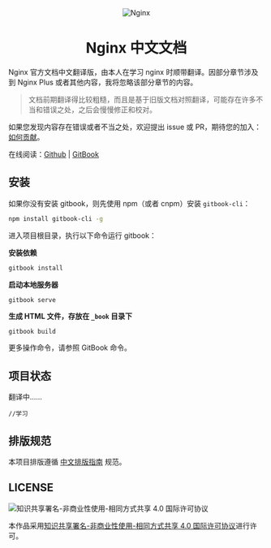 <div align="center">
    <img src="https://nginx.org/nginx.png" alt="Nginx">
    <h1>Nginx 中文文档</h1>
</div>

Nginx 官方文档中文翻译版，由本人在学习 nginx 时顺带翻译。因部分章节涉及到 Nginx Plus 或者其他内容，我将忽略该部分章节的内容。

> 文档前期翻译得比较粗糙，而且是基于旧版文档对照翻译，可能存在许多不当和错误之处，之后会慢慢修正和校对。

如果您发现内容存在错误或者不当之处，欢迎提出 issue 或 PR，期待您的加入：[如何贡献](CONTRIBUTING.md)。

在线阅读：[Github](https://github.com/DocsHome/nginx-docs/blob/master/SUMMARY.md) | [GitBook](https://www.gitbook.com/book/docshome/nginx-docs/details)

## 安装

如果你没有安装 gitbook，则先使用 npm（或者 cnpm）安装 `gitbook-cli`：

```bash
npm install gitbook-cli -g
```

进入项目根目录，执行以下命令运行 gitbook：

**安装依赖**

```bash
gitbook install
```

**启动本地服务器**

```bash
gitbook serve
```

**生成 HTML 文件，存放在 `_book` 目录下**

```
gitbook build
```

更多操作命令，请参照 GitBook 命令。

## 项目状态

翻译中……

```
//学习
```

## 排版规范

本项目排版遵循 [中文排版指南](https://github.com/mzlogin/chinese-copywriting-guidelines) 规范。

## LICENSE

![知识共享署名-非商业性使用-相同方式共享 4.0 国际许可协议](https://i.creativecommons.org/l/by-nc-sa/4.0/88x31.png)

本作品采用[知识共享署名-非商业性使用-相同方式共享 4.0 国际许可协议](http://creativecommons.org/licenses/by-nc-sa/4.0/)进行许可。
